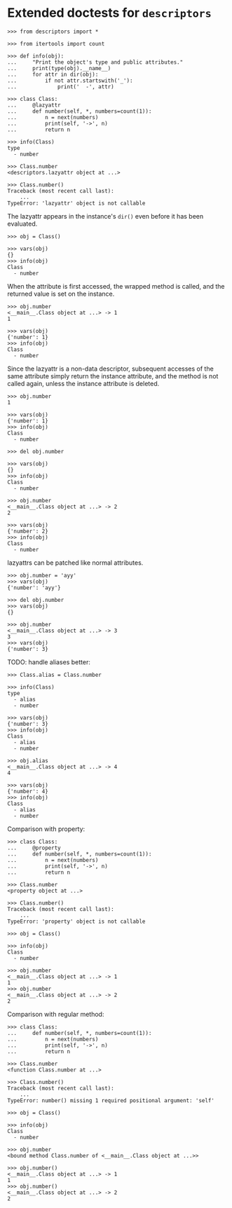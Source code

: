 Extended doctests for `descriptors`
===================================

    >>> from descriptors import *

    >>> from itertools import count

    >>> def info(obj):
    ...     "Print the object's type and public attributes."
    ...     print(type(obj).__name__)
    ...     for attr in dir(obj):
    ...         if not attr.startswith('_'):
    ...             print('  -', attr)

    >>> class Class:
    ...     @lazyattr
    ...     def number(self, *, numbers=count(1)):
    ...         n = next(numbers)
    ...         print(self, '->', n)
    ...         return n

    >>> info(Class)
    type
      - number

    >>> Class.number
    <descriptors.lazyattr object at ...>

    >>> Class.number()
    Traceback (most recent call last):
        ...
    TypeError: 'lazyattr' object is not callable


The lazyattr appears in the instance's `dir()` even before it has been
evaluated.

    >>> obj = Class()

    >>> vars(obj)
    {}
    >>> info(obj)
    Class
      - number


When the attribute is first accessed, the wrapped method is called, and
the returned value is set on the instance.

    >>> obj.number
    <__main__.Class object at ...> -> 1
    1

    >>> vars(obj)
    {'number': 1}
    >>> info(obj)
    Class
      - number


Since the lazyattr is a non-data descriptor, subsequent accesses of the
same attribute simply return the instance attribute, and the method is
not called again, unless the instance attribute is deleted.

    >>> obj.number
    1

    >>> vars(obj)
    {'number': 1}
    >>> info(obj)
    Class
      - number

    >>> del obj.number

    >>> vars(obj)
    {}
    >>> info(obj)
    Class
      - number

    >>> obj.number
    <__main__.Class object at ...> -> 2
    2

    >>> vars(obj)
    {'number': 2}
    >>> info(obj)
    Class
      - number


lazyattrs can be patched like normal attributes.

    >>> obj.number = 'ayy'
    >>> vars(obj)
    {'number': 'ayy'}

    >>> del obj.number
    >>> vars(obj)
    {}

    >>> obj.number
    <__main__.Class object at ...> -> 3
    3
    >>> vars(obj)
    {'number': 3}


TODO: handle aliases better:

    >>> Class.alias = Class.number

    >>> info(Class)
    type
      - alias
      - number

    >>> vars(obj)
    {'number': 3}
    >>> info(obj)
    Class
      - alias
      - number

    >>> obj.alias
    <__main__.Class object at ...> -> 4
    4

    >>> vars(obj)
    {'number': 4}
    >>> info(obj)
    Class
      - alias
      - number


Comparison with property:


    >>> class Class:
    ...     @property
    ...     def number(self, *, numbers=count(1)):
    ...         n = next(numbers)
    ...         print(self, '->', n)
    ...         return n

    >>> Class.number
    <property object at ...>

    >>> Class.number()
    Traceback (most recent call last):
        ...
    TypeError: 'property' object is not callable

    >>> obj = Class()

    >>> info(obj)
    Class
      - number

    >>> obj.number
    <__main__.Class object at ...> -> 1
    1
    >>> obj.number
    <__main__.Class object at ...> -> 2
    2


Comparison with regular method:

    >>> class Class:
    ...     def number(self, *, numbers=count(1)):
    ...         n = next(numbers)
    ...         print(self, '->', n)
    ...         return n

    >>> Class.number
    <function Class.number at ...>

    >>> Class.number()
    Traceback (most recent call last):
        ...
    TypeError: number() missing 1 required positional argument: 'self'

    >>> obj = Class()

    >>> info(obj)
    Class
      - number

    >>> obj.number
    <bound method Class.number of <__main__.Class object at ...>>

    >>> obj.number()
    <__main__.Class object at ...> -> 1
    1
    >>> obj.number()
    <__main__.Class object at ...> -> 2
    2
